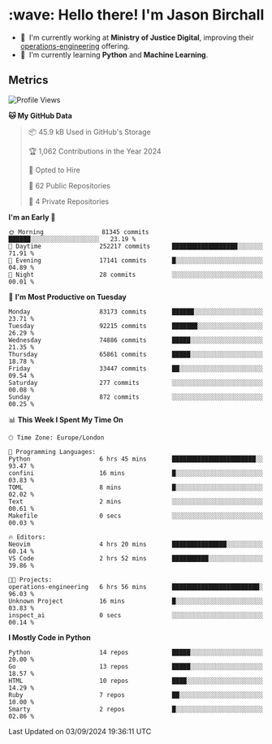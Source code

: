 <h1 align="left" id="jason-title">:wave: Hello there! I'm Jason Birchall</h1>

- :office: &nbsp;I'm currently working at **Ministry of Justice Digital**, improving their [operations-engineering](https://github.com/ministryofjustice/operations-engineering) offering.
- :seedling: &nbsp;I’m currently learning **Python** and **Machine Learning**.

<h2>Metrics</h2>

<!--START_SECTION:waka-->
![Profile Views](http://img.shields.io/badge/Profile%20Views-20-blue)

**🐱 My GitHub Data** 

> 📦 45.9 kB Used in GitHub's Storage 
 > 
> 🏆 1,062 Contributions in the Year 2024
 > 
> 💼 Opted to Hire
 > 
> 📜 62 Public Repositories 
 > 
> 🔑 4 Private Repositories 
 > 
**I'm an Early 🐤** 

```text
🌞 Morning                81345 commits       ██████░░░░░░░░░░░░░░░░░░░   23.19 % 
🌆 Daytime                252217 commits      ██████████████████░░░░░░░   71.91 % 
🌃 Evening                17141 commits       █░░░░░░░░░░░░░░░░░░░░░░░░   04.89 % 
🌙 Night                  28 commits          ░░░░░░░░░░░░░░░░░░░░░░░░░   00.01 % 
```
📅 **I'm Most Productive on Tuesday** 

```text
Monday                   83173 commits       ██████░░░░░░░░░░░░░░░░░░░   23.71 % 
Tuesday                  92215 commits       ███████░░░░░░░░░░░░░░░░░░   26.29 % 
Wednesday                74886 commits       █████░░░░░░░░░░░░░░░░░░░░   21.35 % 
Thursday                 65861 commits       █████░░░░░░░░░░░░░░░░░░░░   18.78 % 
Friday                   33447 commits       ██░░░░░░░░░░░░░░░░░░░░░░░   09.54 % 
Saturday                 277 commits         ░░░░░░░░░░░░░░░░░░░░░░░░░   00.08 % 
Sunday                   872 commits         ░░░░░░░░░░░░░░░░░░░░░░░░░   00.25 % 
```


📊 **This Week I Spent My Time On** 

```text
🕑︎ Time Zone: Europe/London

💬 Programming Languages: 
Python                   6 hrs 45 mins       ███████████████████████░░   93.47 % 
confini                  16 mins             █░░░░░░░░░░░░░░░░░░░░░░░░   03.83 % 
TOML                     8 mins              █░░░░░░░░░░░░░░░░░░░░░░░░   02.02 % 
Text                     2 mins              ░░░░░░░░░░░░░░░░░░░░░░░░░   00.61 % 
Makefile                 0 secs              ░░░░░░░░░░░░░░░░░░░░░░░░░   00.03 % 

🔥 Editors: 
Neovim                   4 hrs 20 mins       ███████████████░░░░░░░░░░   60.14 % 
VS Code                  2 hrs 52 mins       ██████████░░░░░░░░░░░░░░░   39.86 % 

🐱‍💻 Projects: 
operations-engineering   6 hrs 56 mins       ████████████████████████░   96.03 % 
Unknown Project          16 mins             █░░░░░░░░░░░░░░░░░░░░░░░░   03.83 % 
inspect_ai               0 secs              ░░░░░░░░░░░░░░░░░░░░░░░░░   00.14 % 
```

**I Mostly Code in Python** 

```text
Python                   14 repos            █████░░░░░░░░░░░░░░░░░░░░   20.00 % 
Go                       13 repos            █████░░░░░░░░░░░░░░░░░░░░   18.57 % 
HTML                     10 repos            ████░░░░░░░░░░░░░░░░░░░░░   14.29 % 
Ruby                     7 repos             ██░░░░░░░░░░░░░░░░░░░░░░░   10.00 % 
Smarty                   2 repos             █░░░░░░░░░░░░░░░░░░░░░░░░   02.86 % 
```




 Last Updated on 03/09/2024 19:36:11 UTC
<!--END_SECTION:waka-->

<!-- links -->

[issues page]: https://github.com/jasonBirchall/jasonBirchall/issues "jasonBirchall/issues"
